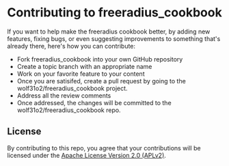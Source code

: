 # Contributing to freeradius_cookbook

If you want to help make the freeradius cookbook better, by adding new features, fixing bugs, or even suggesting improvements to something that's already there, here's how you can contribute:

 * Fork freeradius_cookbook into your own GitHub repository
 * Create a topic branch with an appropriate name
 * Work on your favorite feature to your content
 * Once you are satisifed, create a pull request by going to the wolf31o2/freeradius_cookbook project.
 * Address all the review comments
 * Once addressed, the changes will be committed to the wolf31o2/freeradius_cookbook repo.

## License

By contributing to this repo, you agree that your contributions will be licensed under the [Apache License Version 2.0 (APLv2)](LICENSE).
